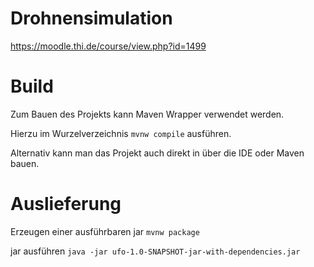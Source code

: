 # Drohnensimulation
https://moodle.thi.de/course/view.php?id=1499

# Build
Zum Bauen des Projekts kann Maven Wrapper verwendet werden.

Hierzu im Wurzelverzeichnis `mvnw compile` ausführen.

Alternativ kann man das Projekt auch direkt in über die IDE oder Maven bauen.

# Auslieferung
Erzeugen einer ausführbaren jar
`mvnw package`

jar ausführen
`java -jar ufo-1.0-SNAPSHOT-jar-with-dependencies.jar`
